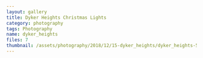 ```yaml
---
layout: gallery
title: Dyker Heights Christmas Lights
category: photography
tags: Photography
name: dyker_heights
files: 7
thumbnail: /assets/photography/2018/12/15-dyker_heights/dyker_heights-5.jpg
---
```

